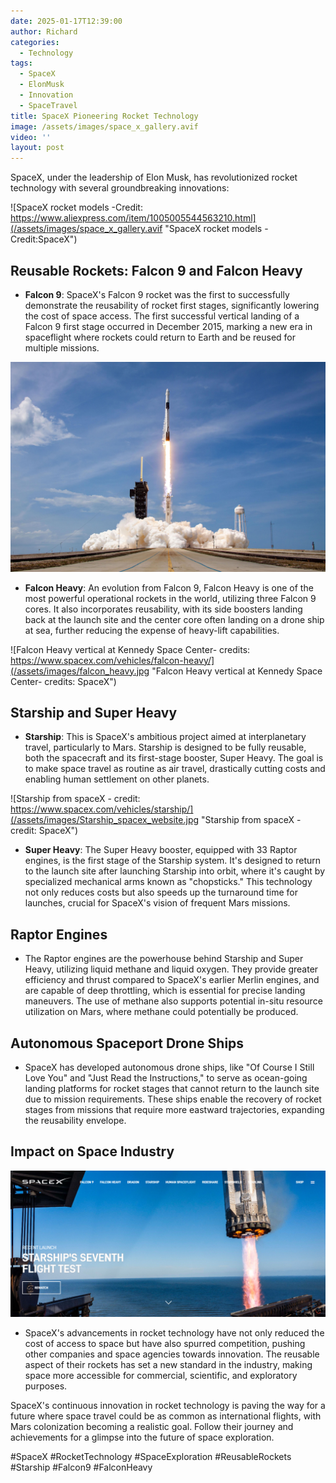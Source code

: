 ```yaml
---
date: 2025-01-17T12:39:00
author: Richard
categories:
  - Technology
tags:
  - SpaceX
  - ElonMusk
  - Innovation
  - SpaceTravel
title: SpaceX Pioneering Rocket Technology
image: /assets/images/space_x_gallery.avif
video: ''
layout: post
---
```

SpaceX, under the leadership of Elon Musk, has revolutionized rocket technology with several groundbreaking innovations:

![SpaceX rocket models -Credit: https://www.aliexpress.com/item/1005005544563210.html](/assets/images/space_x_gallery.avif "SpaceX rocket models -Credit:SpaceX")

## **Reusable Rockets: Falcon 9 and Falcon Heavy**

- **Falcon 9**: SpaceX's Falcon 9 rocket was the first to successfully demonstrate the reusability of rocket first stages, significantly lowering the cost of space access. The first successful vertical landing of a Falcon 9 first stage occurred in December 2015, marking a new era in spaceflight where rockets could return to Earth and be reused for multiple missions. 

![Falcon 9 launches Dragon to the International Space Station from Launch Complex 39A](/assets/images/falcon_9.jpg "Falcon 9 launches Dragon to the International Space Station from Launch Complex 39A- credit: SpaceX")

- **Falcon Heavy**: An evolution from Falcon 9, Falcon Heavy is one of the most powerful operational rockets in the world, utilizing three Falcon 9 cores. It also incorporates reusability, with its side boosters landing back at the launch site and the center core often landing on a drone ship at sea, further reducing the expense of heavy-lift capabilities.

![Falcon Heavy vertical at Kennedy Space Center- credits: https://www.spacex.com/vehicles/falcon-heavy/](/assets/images/falcon_heavy.jpg "Falcon Heavy vertical at Kennedy Space Center- credits: SpaceX")

## **Starship and Super Heavy**

- **Starship**: This is SpaceX's ambitious project aimed at interplanetary travel, particularly to Mars. Starship is designed to be fully reusable, both the spacecraft and its first-stage booster, Super Heavy. The goal is to make space travel as routine as air travel, drastically cutting costs and enabling human settlement on other planets.

![Starship from spaceX - credit: https://www.spacex.com/vehicles/starship/](/assets/images/Starship_spacex_website.jpg "Starship from spaceX - credit: SpaceX")

- **Super Heavy**: The Super Heavy booster, equipped with 33 Raptor engines, is the first stage of the Starship system. It's designed to return to the launch site after launching Starship into orbit, where it's caught by specialized mechanical arms known as "chopsticks." This technology not only reduces costs but also speeds up the turnaround time for launches, crucial for SpaceX's vision of frequent Mars missions.

## **Raptor Engines**

- The Raptor engines are the powerhouse behind Starship and Super Heavy, utilizing liquid methane and liquid oxygen. They provide greater efficiency and thrust compared to SpaceX's earlier Merlin engines, and are capable of deep throttling, which is essential for precise landing maneuvers. The use of methane also supports potential in-situ resource utilization on Mars, where methane could potentially be produced.

## **Autonomous Spaceport Drone Ships**

- SpaceX has developed autonomous drone ships, like "Of Course I Still Love You" and "Just Read the Instructions," to serve as ocean-going landing platforms for rocket stages that cannot return to the launch site due to mission requirements. These ships enable the recovery of rocket stages from missions that require more eastward trajectories, expanding the reusability envelope.

## **Impact on Space Industry**

![Space X website screenshot](/assets/images/space_x_website_screenshot.png "Space X website screenshot")

- SpaceX's advancements in rocket technology have not only reduced the cost of access to space but have also spurred competition, pushing other companies and space agencies towards innovation. The reusable aspect of their rockets has set a new standard in the industry, making space more accessible for commercial, scientific, and exploratory purposes.

SpaceX's continuous innovation in rocket technology is paving the way for a future where space travel could be as common as international flights, with Mars colonization becoming a realistic goal. Follow their journey and achievements for a glimpse into the future of space exploration.

#SpaceX #RocketTechnology #SpaceExploration #ReusableRockets #Starship #Falcon9 #FalconHeavy
